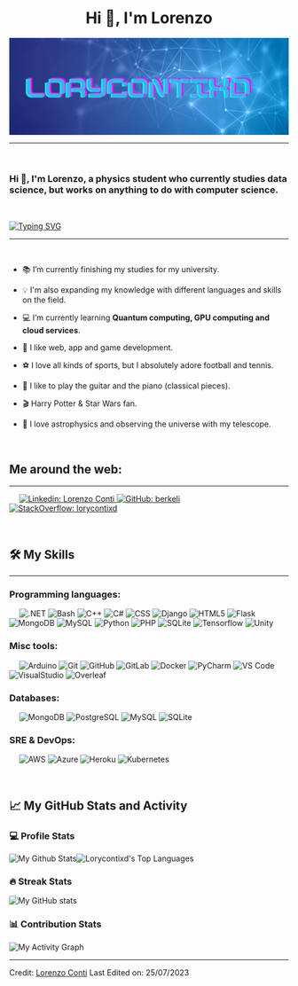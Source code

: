 <h1 align="center">Hi 👋, I'm Lorenzo</h1>

<img src="header_image.png" align="center" alt="header image">


-------------------
&emsp;
<h3 align="left">Hi 👋, I'm Lorenzo, a physics student who currently studies data science, but works on anything to do with computer science.</h3>
&emsp;

[![Typing SVG](https://readme-typing-svg.herokuapp.com?font=Architects+Daughter&color=7AF79A&size=30&lines=Hey!+It's+Lorycontixd!;I'm+a+learning+developer...;I'm+a+PASSIONATE+physicist;I'm+a+CRAZY+football+fan;And+I'm+a+proud+GitHub+user)](https://git.io/typing-svg)

-------------------
&emsp;

- 📚 I’m currently finishing my studies for my university.
- 💡 I'm also expanding my knowledge with different languages and skills on the field.
- 💻 I’m currently learning **Quantum computing, GPU computing and cloud services**.
- 📱 I like web, app and game development.



- ⚽️ I love all kinds of sports, but I absolutely adore football and tennis.
- 🎼 I like to play the guitar and the piano (classical pieces).
- 🎬 Harry Potter & Star Wars fan.
- 🔭 I love astrophysics and observing the universe with my telescope.

&emsp;

## Me around the web:
-------------------


&emsp;
<a href="https://www.linkedin.com/in/lorenzo-conti-1691281b8/">
    ![Linkedin: Lorenzo Conti](https://img.shields.io/badge/-lorenzoconti-blue?style=flat-square&logo=Linkedin&logoColor=white)
</a>
<a href="https://github.com/lorycontixd">
    ![GitHub: berkeli](https://img.shields.io/github/followers/lorycontixd?label=follow&style=social)
</a>
<a href="https://stackoverflow.com/users/12056979/lc05">
    ![StackOverflow: lorycontixd](https://img.shields.io/stackexchange/stackoverflow/r/14958897?style=social)
</a>

&emsp;

## 🛠️ My Skills
-------------------
### Programming languages:
&emsp;
![.NET](https://img.shields.io/badge/Python-3776AB?style=for-the-badge&logo=python&logoColor=white)
![Bash](https://img.shields.io/badge/GNU%20Bash-4EAA25?style=for-the-badge&logo=GNU%20Bash&logoColor=white)
![C++](https://img.shields.io/badge/C%2B%2B-00599C?style=for-the-badge&logo=c%2B%2B&logoColor=white)
![C#](https://img.shields.io/badge/C%23-239120?style=for-the-badge&logo=c-sharp&logoColor=white)
![CSS](https://img.shields.io/badge/CSS3-1572B6?style=for-the-badge&logo=css3&logoColor=white)
![Django](https://img.shields.io/badge/Django-092E20?style=for-the-badge&logo=django&logoColor=white)
![HTML5](https://img.shields.io/badge/HTML5-E34F26?style=for-the-badge&logo=html5&logoColor=white)
![Flask](https://img.shields.io/badge/Flask-000000?style=for-the-badge&logo=flask&logoColor=white)
![MongoDB](https://img.shields.io/badge/MongoDB-4EA94B?style=for-the-badge&logo=mongodb&logoColor=white)
![MySQL](https://img.shields.io/badge/MySQL-00000F?style=for-the-badge&logo=mysql&logoColor=white)
![Python](https://img.shields.io/badge/-Python-000?&logo=Python)
![PHP](https://img.shields.io/badge/-PHP-000?&logo=PHP)
![SQLite](https://img.shields.io/badge/SQLite-07405E?style=for-the-badge&logo=sqlite&logoColor=white)
![Tensorflow](https://img.shields.io/badge/TensorFlow-FF6F00?style=for-the-badge&logo=tensorflow&logoColor=white)
![Unity](https://img.shields.io/badge/Unity-100000?style=for-the-badge&logo=unity&logoColor=white)

### Misc tools:
&emsp;
![Arduino](https://img.shields.io/badge/PyCharm-000000.svg?&style=for-the-badge&logo=PyCharm&logoColor=white)
![Git](https://img.shields.io/badge/-Git-000?&logo=Git)
![GitHub](https://img.shields.io/badge/-GitHub-000?&logo=GitHub)
![GitLab](https://img.shields.io/badge/-GitLab-000?&logo=GitLab)
![Docker](https://img.shields.io/badge/-Docker-000?&logo=Docker)
![PyCharm](https://img.shields.io/badge/PyCharm-000000.svg?&style=for-the-badge&logo=PyCharm&logoColor=white)
![VS Code](https://img.shields.io/badge/-VS%20Code-000?&logo=Visual-Studio-Code)
![VisualStudio](https://img.shields.io/badge/Visual_Studio-5C2D91?style=for-the-badge&logo=visual%20studio&logoColor=white)
![Overleaf](https://img.shields.io/badge/PyCharm-000000.svg?&style=for-the-badge&logo=PyCharm&logoColor=white)


### Databases:
&emsp;
![MongoDB](https://img.shields.io/badge/-MongoDB-000?&logo=MongoDB)
![PostgreSQL](https://img.shields.io/badge/-PostgreSQL-000?&logo=PostgreSQL)
![MySQL](https://img.shields.io/badge/-MySQL-000?&logo=MySQL)
![SQLite](https://img.shields.io/badge/-SQLite-000?&logo=SQLite)

### SRE & DevOps:
&emsp;
![AWS](https://img.shields.io/badge/-AWS-000?&logo=Amazon-AWS)
![Azure](https://img.shields.io/badge/-Azure-000?&logo=Microsoft-Azure)
![Heroku](https://img.shields.io/badge/Heroku-430098?style=for-the-badge&logo=heroku&logoColor=white)
![Kubernetes](https://img.shields.io/badge/-Kubernetes-000?&logo=Kubernetes)


&emsp;

## 📈 My GitHub Stats and Activity

### 💻 Profile Stats

<img alt="My Github Stats" src="https://github-readme-stats.vercel.app/api/?username=lorycontixd&show_icons=true&include_all_commits=true&count_private=true&theme=react&hide_border=true&bg_color=1F222E&title_color=F85D7F&icon_color=F8D866" height="192px"/><img alt="Lorycontixd's Top Languages" src="https://github-readme-stats.vercel.app/api/top-langs/?username=lorycontixd&langs_count=8&layout=compact&theme=react&hide_border=true&bg_color=1F222E&title_color=F85D7F&icon_color=F8D866" height="192px"/>


### 🔥 Streak Stats

![My GitHub stats](https://github-readme-streak-stats.herokuapp.com/?user=lorycontixd&theme=tokyonight)

### 📊 Contribution Stats

<img alt="My Activity Graph" src="https://github-readme-activity-graph.cyclic.app/graph/?username=lorycontixd&bg_color=1F222E&color=F8D866&line=F85D7F&point=FFFFFF&hide_border=true" />

------
Credit: [Lorenzo Conti](https://github.com/lorycontixd)
Last Edited on: 25/07/2023